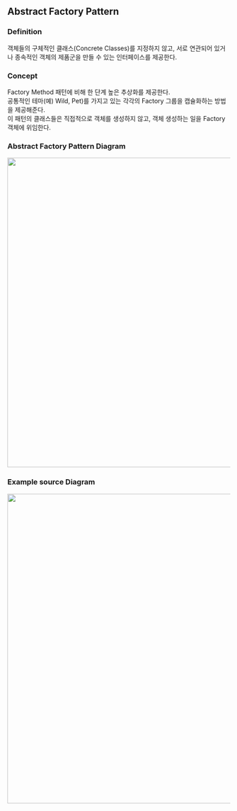 ## Abstract Factory Pattern
### Definition 
객체들의 구체적인 클래스(Concrete Classes)를 지정하지 않고, 서로 연관되어 있거나 종속적인 객체의 제품군을 만들 수 있는 인터페이스를 제공한다.

### Concept 
Factory Method 패턴에 비해 한 단계 높은 추상화를 제공한다.<br>
공통적인 테마(예) Wild, Pet)를 가지고 있는 각각의 Factory 그룹을 캡슐화하는 방법을 제공해준다.<br>
이 패턴의 클래스들은 직접적으로 객체를 생성하지 않고, 객체 생성하는 일을 Factory 객체에 위임한다.<br>

### Abstract Factory Pattern Diagram
<img src="https://user-images.githubusercontent.com/50279318/104676317-7b12ba80-572a-11eb-8edc-74f7fc71da13.png" width="700"/>

### Example source Diagram
<img src="https://user-images.githubusercontent.com/50279318/104678558-0a21d180-572f-11eb-92e6-6b8e3ecdbf40.jpg" width="700"/>
